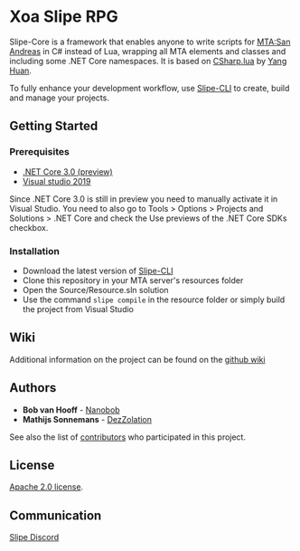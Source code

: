 # Xoa Slipe RPG

Slipe-Core is a framework that enables anyone to write scripts for [MTA:San Andreas](https://multitheftauto.com) in C# instead of Lua, wrapping all MTA elements and classes and including some .NET Core namespaces. It is based on [CSharp.lua](https://github.com/yanghuan/CSharp.lua) by [Yang Huan](https://github.com/yanghuan).

To fully enhance your development workflow, use [Slipe-CLI](https://github.com/mta-slipe/Slipe-CLI) to create, build and manage your projects.

## Getting Started

### Prerequisites


* [.NET Core 3.0 (preview)](https://dotnet.microsoft.com/download/dotnet-core/3.0)
* [Visual studio 2019](https://visualstudio.microsoft.com/downloads/)

Since .NET Core 3.0 is still in preview you need to manually activate it in Visual Studio. You need to also go to Tools > Options > Projects and Solutions > .NET Core and check the Use previews of the .NET Core SDKs checkbox.

### Installation

* Download the latest version of [Slipe-CLI](https://github.com/mta-slipe/Slipe-CLI/releases)
* Clone this repository in your MTA server's resources folder
* Open the Source/Resource.sln solution
* Use the command ```slipe compile``` in the resource folder or simply build the project from Visual Studio

## Wiki
Additional information on the project can be found on the [github wiki](https://github.com/mta-slipe/Slipe-Core/wiki)

## Authors

* **Bob van Hooff** - [Nanobob](https://github.com/NanoBob)
* **Mathijs Sonnemans** - [DezZolation](https://github.com/DezZolation)

See also the list of [contributors](https://github.com/mta-slipe/Slipe-Core/graphs/contributors) who participated in this project.

## License
[Apache 2.0 license](https://github.com/mta-slipe/Slipe-Core/blob/master/LICENSE).

## Communication

[Slipe Discord](https://discord.gg/sZ3GNPF)
